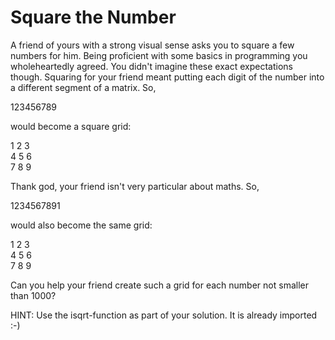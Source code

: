# Square the Number
A friend of yours with a strong visual sense asks you to square a few numbers for him. Being proficient with some basics in programming you wholeheartedly agreed. You didn't imagine these exact expectations though.
Squaring for your friend meant putting each digit of the number into a different segment of a matrix. So,

123456789

would become a square grid:

1 2 3  
4 5 6  
7 8 9

Thank god, your friend isn't very particular about maths. So,

1234567891

would also become the same grid:

1 2 3  
4 5 6  
7 8 9

Can you help your friend create such a grid for each number not smaller than 1000?

HINT: Use the isqrt-function as part of your solution. It is already imported :-)
